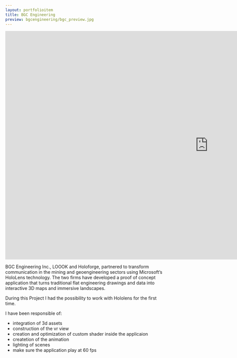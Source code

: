 ```yaml
---
layout: portfolioitem
title: BGC Engineering
preview: bgcengineering/bgc_preview.jpg
---
```

<!--more-->

<iframe width="1280" height="720" src="https://www.youtube.com/embed/-WYJfbktnl8" frameborder="0" allow="autoplay; encrypted-media" allowfullscreen></iframe>

BGC Engineering Inc., LOOOK and Holoforge, partnered to transform communication in the mining and geoengineering sectors using Microsoft’s HoloLens technology. The two firms have developed a proof of concept application that turns traditional flat engineering drawings and data into interactive 3D maps and immersive landscapes.



During this Project I had the possibility to work with Hololens for the first time.

I have been responsible of:
- integration of 3d assets
- construction of the vr view 
- creation and optimization of custom shader inside the applicaion
- createtion of the animation 
- lighting of scenes
- make sure the application play at 60 fps 